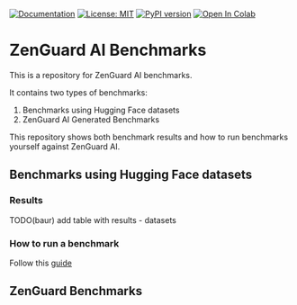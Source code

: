 <a href="https://docs.zenguard.ai/" target="_blank"><img src="https://img.shields.io/badge/docs-view-green" alt="Documentation"></a> [![License: MIT](https://img.shields.io/badge/License-MIT-green.svg)](https://opensource.org/licenses/MIT) [![PyPI version](https://img.shields.io/pypi/v/zenguard-benchmarks)](https://pypi.org/project/zenguard-benchmarks/) <a target="_blank" href="https://colab.research.google.com/github/ZenGuard-AI/zenguard-benchmarks/blob/main/assets/colabs/zenguard-benchmarks.ipynb">
  <img src="https://colab.research.google.com/assets/colab-badge.svg" alt="Open In Colab"/>
</a>

# ZenGuard AI Benchmarks

This is a repository for ZenGuard AI benchmarks.

It contains two types of benchmarks:

1. Benchmarks using Hugging Face datasets
2. ZenGuard AI Generated Benchmarks

This repository shows both benchmark results and how to run benchmarks yourself against ZenGuard AI.

 ## Benchmarks using Hugging Face datasets

 ### Results

TODO(baur) add table with results - datasets

 ### How to run a benchmark

Follow this [guide](assets/colabs/zenguard-benchmarks.ipynb)


 ## ZenGuard Benchmarks
